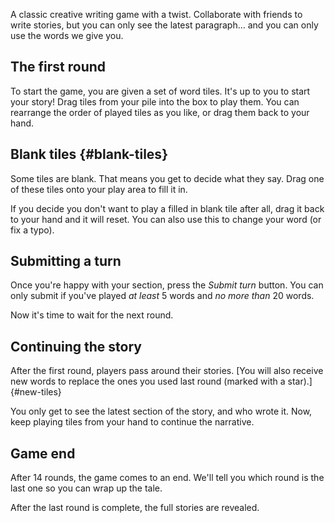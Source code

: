 A classic creative writing game with a twist. Collaborate with friends to write stories, but you can only see the latest paragraph... and you can only use the words we give you.

## The first round

To start the game, you are given a set of word tiles. It's up to you to start your story! Drag tiles from your pile into the box to play them. You can rearrange the order of played tiles as you like, or drag them back to your hand.

## Blank tiles {#blank-tiles}

Some tiles are blank. That means you get to decide what they say. Drag one of these tiles onto your play area to fill it in.

If you decide you don't want to play a filled in blank tile after all, drag it back to your hand and it will reset. You can also use this to change your word (or fix a typo).

## Submitting a turn

Once you're happy with your section, press the _Submit turn_ button. You can only submit if you've played _at least_ 5 words and _no more than_ 20 words.

Now it's time to wait for the next round.

## Continuing the story

After the first round, players pass around their stories. [You will also receive new words to replace the ones you used last round (marked with a star).]{#new-tiles}

You only get to see the latest section of the story, and who wrote it. Now, keep playing tiles from your hand to continue the narrative.

## Game end

After 14 rounds, the game comes to an end. We'll tell you which round is the last one so you can wrap up the tale.

After the last round is complete, the full stories are revealed.
